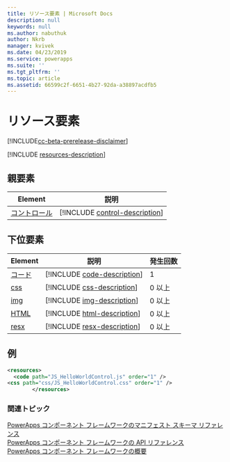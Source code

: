 ```yaml
---
title: リソース要素 | Microsoft Docs
description: null
keywords: null
ms.author: nabuthuk
author: Nkrb
manager: kvivek
ms.date: 04/23/2019
ms.service: powerapps
ms.suite: ''
ms.tgt_pltfrm: ''
ms.topic: article
ms.assetid: 66599c2f-6651-4b27-92da-a38897acdfb5
---
```


# <a name="resources-element"></a>リソース要素

[!INCLUDE[cc-beta-prerelease-disclaimer](../../../includes/cc-beta-prerelease-disclaimer.md)]

[!INCLUDE [resources-description](includes/resources-description.md)]

## <a name="parent-elements"></a>親要素

|Element|説明|
|--|--|
|[コントロール](control.md)|[!INCLUDE [control-description](includes/control-description.md)]|

## <a name="child-elements"></a>下位要素

|Element|説明|発生回数|
|--|--|--|
|[コード](code.md)|[!INCLUDE [code-description](includes/code-description.md)]|1|
|[css](css.md)|[!INCLUDE [css-description](includes/css-description.md)]|0 以上|
|[img](img.md)|[!INCLUDE [img-description](includes/img-description.md)]|0 以上|
|[HTML](html.md)|[!INCLUDE [html-description](includes/html-description.md)]|0 以上|
|[resx](resx.md)|[!INCLUDE [resx-description](includes/resx-description.md)]|0 以上|

## <a name="example"></a>例

```xml
<resources>
  <code path="JS_HelloWorldControl.js" order="1" />
<css path="css/JS_HelloWorldControl.css" order="1" />
        </resources>
```

### <a name="related-topics"></a>関連トピック

[PowerApps コンポーネント フレームワークのマニフェスト スキーマ リファレンス](index.md)<br/>
[PowerApps コンポーネント フレームワークの API リファレンス](../reference/index.md)<br/>
[PowerApps コンポーネント フレームワークの概要](../overview.md)